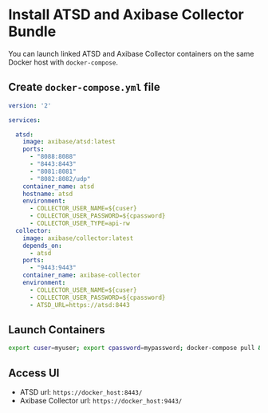 # Install ATSD and Axibase Collector Bundle

You can launch linked ATSD and Axibase Collector containers on the same Docker host with `docker-compose`.

## Create `docker-compose.yml` file

```yaml
version: '2'

services:

  atsd:
    image: axibase/atsd:latest
    ports:
      - "8088:8088"
      - "8443:8443"
      - "8081:8081"
      - "8082:8082/udp"
    container_name: atsd
    hostname: atsd
    environment:
      - COLLECTOR_USER_NAME=${cuser}
      - COLLECTOR_USER_PASSWORD=${cpassword}
      - COLLECTOR_USER_TYPE=api-rw
  collector:
    image: axibase/collector:latest
    depends_on:
      - atsd
    ports:
      - "9443:9443"
    container_name: axibase-collector
    environment:
      - COLLECTOR_USER_NAME=${cuser}
      - COLLECTOR_USER_PASSWORD=${cpassword}
      - ATSD_URL=https://atsd:8443
```

## Launch Containers

```sh
export cuser=myuser; export cpassword=mypassword; docker-compose pull && docker-compose up -d
```

## Access UI

* ATSD url: `https://docker_host:8443/`
* Axibase Collector url: `https://docker_host:9443/`
